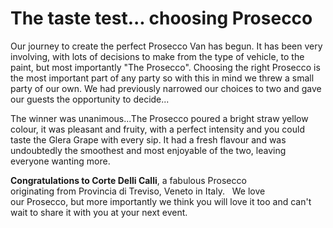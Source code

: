 # The taste test... choosing Prosecco

Our journey to create the perfect Prosecco Van has begun. It has been very involving, with lots of decisions to make from the type of vehicle, to the paint, but most importantly "The Prosecco". Choosing the right Prosecco is the most important part of any party so with this in mind we threw a small party of our own. We had previously narrowed our choices to two and gave our guests the opportunity to decide...

The winner was unanimous...The Prosecco poured a bright straw yellow colour, it was pleasant and fruity, with a perfect intensity and you could taste the Glera Grape with every sip. It had a fresh flavour and was undoubtedly the smoothest and most enjoyable of the two, leaving everyone wanting more.

**Congratulations to Corte Delli Calli**, a fabulous Prosecco originating from Provincia di Treviso, Veneto in Italy.
 
We love our Prosecco, but more importantly we think you will love it too and can't wait to share it with you at your next event.